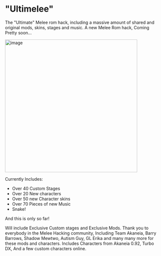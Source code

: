 # "Ultimelee"
The "Ultimate" Melee rom hack, including a massive amount of shared and original mods, skins, stages and music. 
A new Melee Rom hack, Coming Pretty soon...


<img width="437" alt="image" src="https://github.com/user-attachments/assets/2dcca560-c690-4c9e-8f73-3c6c52d64a0d" />


Currently Includes:

+ Over 40 Custom Stages
+ Over 20 New characters
+ Over 50 new Character skins
+ Over 70 Pieces of new Music
+ Snake!

And this is only so far!

Will include Exclusive Custom stages and Exclusive Mods.
Thank you to everybody in the Melee Hacking community, Including Team Akaneia, Barry Barrows, Shadow Mewtwo, Autism Guy, GL Erika and many many more for these mods and characters.
Includes Characters from Akaneia 0.92, Turbo DX, And a few custom characters online.
